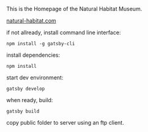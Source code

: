 This is the Homepage of the Natural Habitat Museum.

[natural-habitat.com](https://www.natural-habitat.com)



if not allready, install command line interface:
```shell
npm install -g gatsby-cli
```

install dependencies:
```shell
npm install
```

start dev environment:
```shell
gatsby develop
```

when ready, build:
```shell
gatsby build
```

copy public folder to server using an ftp client.

